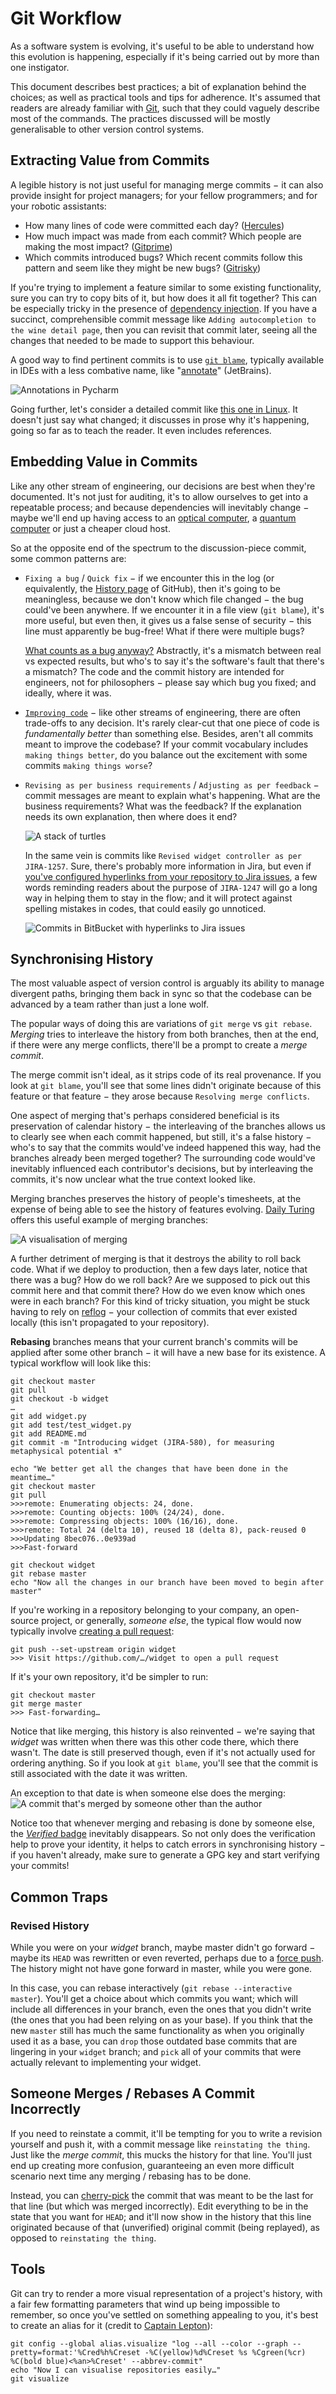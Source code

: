 # Git Workflow
As a software system is evolving, it's useful to be able to understand how this evolution is happening, especially if it's being carried out by more than one instigator.

This document describes best practices; a bit of explanation behind the choices; as well as practical tools and tips for adherence. It's assumed that readers are already familiar with [Git](https://git-scm.com/doc), such that they could vaguely describe most of the commands. The practices discussed will be mostly generalisable to other version control systems.

## Extracting Value from Commits
A legible history is not just useful for managing merge commits − it can also provide insight for project managers; for your fellow programmers; and for your robotic assistants:
* How many lines of code were committed each day? ([Hercules](https://github.com/src-d/hercules))
* How much impact was made from each commit? Which people are making the most impact? ([Gitprime](https://blog.gitprime.com/impact-a-better-way-to-measure-codebase-change/))
* Which commits introduced bugs? Which recent commits follow this pattern and seem like they might be new bugs? ([Gitrisky](https://medium.com/civis-analytics/predicting-code-bug-risk-with-git-metadata-bc0b675ad28f))

If you're trying to implement a feature similar to some existing functionality, sure you can try to copy bits of it, but how does it all fit together? This can be especially tricky in the presence of [dependency injection](https://en.wikipedia.org/wiki/Dependency_injection). If you have a succinct, comprehensible commit message like `Adding autocompletion to the wine detail page`, then you can revisit that commit later, seeing all the changes that needed to be made to support this behaviour.

A good way to find pertinent commits is to use [`git blame`](https://git-scm.com/docs/git-blame), typically available in IDEs with a less combative name, like "[annotate](https://www.jetbrains.com/help/idea/investigate-changes.html)" (JetBrains).

![Annotations in Pycharm](./assets/images/Pycharm_annotations.png)

Going further, let's consider a detailed commit like [this one in Linux](https://github.com/torvalds/linux/commit/6e88abb862898f55d083071e4423000983dcfe63). It doesn't just say what changed; it discusses in prose why it's happening, going so far as to teach the reader. It even includes references.

## Embedding Value in Commits

Like any other stream of engineering, our decisions are best when they're documented. It's not just for auditing, it's to allow ourselves to get into a repeatable process; and because dependencies will inevitably change − maybe we'll end up having access to an [optical computer](https://en.wikipedia.org/wiki/Optical_computing), a [quantum computer](https://en.wikipedia.org/wiki/Quantum_computing) or just a cheaper cloud host.

So at the opposite end of the spectrum to the discussion-piece commit, some common patterns are:
* `Fixing a bug` / `Quick fix` − if we encounter this in the log (or equivalently, the [History page](https://help.github.com/en/desktop/contributing-to-projects/viewing-the-branch-history) of GitHub), then it's going to be meaningless, because we don't know which file changed − the bug could've been anywhere. If we encounter it in a file view (`git blame`), it's more useful, but even then, it gives us a false sense of security − this line must apparently be bug-free! What if there were multiple bugs?

  [What counts as a bug anyway?](https://www.quora.com/Can-you-explain-in-simple-terms-what-a-software-bug-is) Abstractly, it's a mismatch between real vs expected results, but who's to say it's the software's fault that there's a mismatch? The code and the commit history are intended for engineers, not for philosophers − please say which bug you fixed; and ideally, where it was.

* [`Improving code`](https://github.com/django/django/commit/058b38b43ea4726be2914ecc967b8fb1da47d995#diff-e3e2a9bfd88566b05001b02a3f51d286) − like other streams of engineering, there are often trade-offs to any decision. It's rarely clear-cut that one piece of code is *fundamentally better* than something else. Besides, aren't all commits meant to improve the codebase? If your commit vocabulary includes `making things better`, do you balance out the excitement with some commits `making things worse`?

* `Revising as per business requirements` / `Adjusting as per feedback` − commit messages are meant to explain what's happening. What are the business requirements? What was the feedback? If the explanation needs its own explanation, then where does it end?

  ![A stack of turtles](https://upload.wikimedia.org/wikipedia/commons/thumb/4/47/River_terrapin.jpg/170px-River_terrapin.jpg)

  In the same vein is commits like `Revised widget controller as per JIRA-1257`. Sure, there's probably more information in Jira, but even if [you've configured hyperlinks from your repository to Jira issues](https://stackoverflow.com/a/58383541/1495729), a few words reminding readers about the purpose of `JIRA-1247` will go a long way in helping them to stay in the flow; and it will protect against spelling mistakes in codes, that could easily go unnoticed.

  ![Commits in BitBucket with hyperlinks to Jira issues](./assets/images/bitbucket_hyperlinks.png)

## Synchronising History
The most valuable aspect of version control is arguably its ability to manage divergent paths, bringing them back in sync so that the codebase can be advanced by a team rather than just a lone wolf.

The popular ways of doing this are variations of `git merge` vs `git rebase`. *Merging* tries to interleave the history from both branches, then at the end, if there were any merge conflicts, there'll be a prompt to create a *merge commit*.

The merge commit isn't ideal, as it strips code of its real provenance. If you look at `git blame`, you'll see that some lines didn't originate because of this feature or that feature − they arose because `Resolving merge conflicts`.

One aspect of merging that's perhaps considered beneficial is its preservation of calendar history − the interleaving of the branches allows us to clearly see when each commit happened, but still, it's a false history − who's to say that the commits would've indeed happened this way, had the branches already been merged together? The surrounding code would've inevitably influenced each contributor's decisions, but by interleaving the commits, it's now unclear what the true context looked like.

Merging branches preserves the history of people's timesheets, at the expense of being able to see the history of features evolving. [Daily Turing](https://frontend.turing.io/lessons/module-2/merge-vs-rebase.html?ads_cmpid=6451354298&ads_adid=76255849919&ads_matchtype=b&ads_network=g&ads_creative=378026856672&utm_term=&ads_targetid=dsa-416714872696&utm_campaign=&utm_source=adwords&utm_medium=ppc&ttv=2&gclid=Cj0KCQiA-bjyBRCcARIsAFboWg2sjj63NVQhJ3DILxifvCxcYLL-voud0wJ_I-vQHuV5hbvrbkTe77AaAlK1EALw_wcB) offers this useful example of merging branches:

![A visualisation of merging](https://frontend.turing.io/assets/images/lessons/merge-rebase/merge-vs-rebase.png)

A further detriment of merging is that it
destroys the ability to roll back code. What if we deploy to production, then a few days later, notice that there was a bug? How do we roll back? Are we supposed to pick out this commit here and that commit there? How do we even know which ones were in each branch? For this kind of tricky situation, you might be stuck having to rely on [reflog](https://stackoverflow.com/questions/17857723/whats-the-difference-between-git-reflog-and-log) − your collection of commits that ever existed locally (this isn't propagated to your repository).

**Rebasing** branches means that your current branch's commits will be applied after some other branch − it will have a new base for its existence. A typical workflow will look like this:

```shell script
git checkout master
git pull
git checkout -b widget
…
git add widget.py
git add test/test_widget.py
git add README.md
git commit -m "Introducing widget (JIRA-580), for measuring metaphysical potential ⚗"

echo "We better get all the changes that have been done in the meantime…"
git checkout master
git pull
>>>remote: Enumerating objects: 24, done.
>>>remote: Counting objects: 100% (24/24), done.
>>>remote: Compressing objects: 100% (16/16), done.
>>>remote: Total 24 (delta 10), reused 18 (delta 8), pack-reused 0
>>>Updating 8bec076..0e939ad
>>>Fast-forward

git checkout widget
git rebase master
echo "Now all the changes in our branch have been moved to begin after master"
```
If you're working in a repository belonging to your company, an open-source project, or generally, *someone else*, the typical flow would now typically involve [creating a pull request](https://git-scm.com/book/en/v2/GitHub-Contributing-to-a-Project):
```shell script
git push --set-upstream origin widget
>>> Visit https://github.com/…/widget to open a pull request
```
If it's your own repository, it'd be simpler to run:
```shell script
git checkout master
git merge master
>>> Fast-forwarding…
```

Notice that like merging, this history is also reinvented − we're saying that *widget* was written when there was this other code there, which there wasn't. The date is still preserved though, even if it's not actually used for ordering anything. So if you look at `git blame`, you'll see that the commit is still associated with the date it was written.

An exception to that date is when someone else does the merging:
![A commit that's merged by someone other than the author](./assets/images/Someone_else_merging.png)

Notice too that whenever merging and rebasing is done by someone else, the [*Verified* badge](https://help.github.com/en/github/authenticating-to-github/managing-commit-signature-verification) inevitably disappears. So not only does the verification help to prove your identity, it helps to catch errors in synchronising history − if you haven't already, make sure to generate a GPG key and start verifying your commits!

## Common Traps
### Revised History
While you were on your *widget* branch, maybe master didn't go forward − maybe its `HEAD` was rewritten or even reverted, perhaps due to a [force push](https://evilmartians.com/chronicles/git-push---force-and-how-to-deal-with-it). The history might not have gone forward in master, while you were gone.

In this case, you can rebase interactively (`git rebase --interactive master`). You'll get a choice about which commits you want; which will include all differences in your branch, even the ones that you didn't write (the ones that you had been relying on as your base). If you think that the new `master` still has much the same functionality as when you originally used it as a base, you can `drop` those outdated base commits that are lingering in your `widget` branch; and `pick` all of your commits that were actually relevant to implementing your widget.

## Someone Merges / Rebases A Commit Incorrectly
If you need to reinstate a commit, it'll be tempting for you to write a revision yourself and push it, with a commit message like `reinstating the thing`. Just like the *merge commit*, this mucks the history for that line. You'll just end up creating more confusion, guaranteeing an even more difficult scenario next time any merging / rebasing has to be done.

Instead, you can [cherry-pick](https://git-scm.com/docs/git-cherry-pick) the commit that was meant to be the last for that line (but which was merged incorrectly). Edit everything to be in the state that you want for `HEAD`; and it'll now show in the history that this line originated because of that (unverified) original commit (being replayed), as opposed to `reinstating the thing`.

## Tools
Git can try to render a more visual representation of a project's history, with a fair few formatting parameters that wind up being impossible to remember, so once you've settled on something appealing to you, it's best to create an alias for it (credit to [Captain Lepton](https://superuser.com/a/828874)):
```shell script
git config --global alias.visualize "log --all --color --graph --pretty=format:'%Cred%h%Creset -%C(yellow)%d%Creset %s %Cgreen(%cr) %C(bold blue)<%an>%Creset' --abbrev-commit"
echo "Now I can visualise repositories easily…"
git visualize
```
